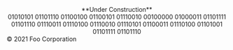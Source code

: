

<div align="center">
  **Under Construction**
</div>

<div align="center">
01010101 01101110 01100100 01100101 01110010 00100000 01000011 01101111 01101110 01110011 01110100 01110010 01110101 01100011 01110100 01101001 01101111 01101110
</div>

 <div class="footer">
        &copy; 2021 Foo Corporation
    </div>
